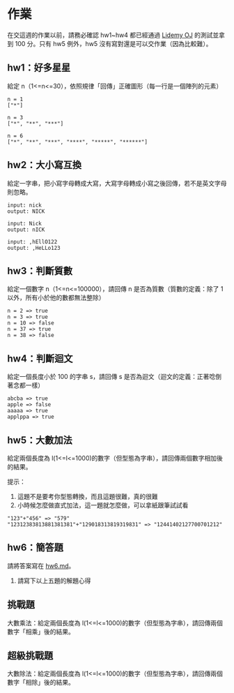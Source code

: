 # 作業

在交這週的作業以前，請務必確認 hw1~hw4 都已經通過 [Lidemy OJ](https://lidemy-oj.netlify.com/contests/2) 的測試並拿到 100 分。只有 hw5 例外，hw5 沒有寫對還是可以交作業（因為比較難）。

## hw1：好多星星  
給定 n（1<=n<=30），依照規律「回傳」正確圖形（每一行是一個陣列的元素）

```
n = 1
["*"]

n = 3
["*", "**", "***"]

n = 6
["*", "**", "***", "****", "*****", "******"]
```

## hw2：大小寫互換
給定一字串，把小寫字母轉成大寫，大寫字母轉成小寫之後回傳，若不是英文字母則忽略。

```
input: nick
output: NICK

input: Nick
output: nICK

input: ,hEllO122
output: ,HeLLo123
```

## hw3：判斷質數
給定一個數字 n（1<=n<=100000），請回傳 n 是否為質數（質數的定義：除了 1 以外，所有小於他的數都無法整除）

```
n = 2 => true
n = 3 => true
n = 10 => false
n = 37 => true
n = 38 => false
```

## hw4：判斷迴文
給定一個長度小於 100 的字串 s，請回傳 s 是否為迴文（迴文的定義：正著唸倒著念都一樣）

```
abcba => true
apple => false
aaaaa => true
applppa => true
```

## hw5：大數加法
給定兩個長度為 l(1<=l<=1000)的數字（但型態為字串），請回傳兩個數字相加後的結果。  

提示：

1. 這題不是要考你型態轉換，而且這題很難，真的很難
2. 小時候怎麼做直式加法，這一題就怎麼做，可以拿紙跟筆試試看

```
"123"+"456" => "579"
"12312383813881381381"+"129018313819319831" => "12441402127700701212"
```

## hw6：簡答題
請將答案寫在 [hw6.md](hw6.md)。

1. 請寫下以上五題的解題心得

## 挑戰題

大數乘法：給定兩個長度為 l(1<=l<=1000)的數字（但型態為字串），請回傳兩個數字「相乘」後的結果。

## 超級挑戰題

大數除法：給定兩個長度為 l(1<=l<=1000)的數字（但型態為字串），請回傳兩個數字「相除」後的結果。